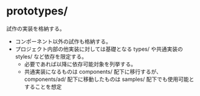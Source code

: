 # prototypes/

試作の実装を格納する。

- コンポーネント以外の試作も格納する。
- プロジェクト内部の他実装に対しては基礎となる types/ や共通実装の styles/ など依存を限定する。
  - 必要であれば以降に依存可能対象を列挙する。
  - 共通実装になるものは components/ 配下に移行するが、 components/ad/ 配下に移動したものは samples/ 配下でも使用可能とすることを想定
